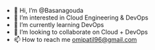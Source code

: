 - 👋 Hi, I’m @Basanagouda
- 👀 I’m interested in Cloud Engineering & DevOps
- 🌱 I’m currently learning DevOps
- 💞️ I’m looking to collaborate on Cloud + DevOps
- 📫 How to reach me omipatil96@gmail.com

<!---
Ompat/Ompat is a ✨ special ✨ repository because its `README.md` (this file) appears on your GitHub profile.
You can click the Preview link to take a look at your changes.
--->
